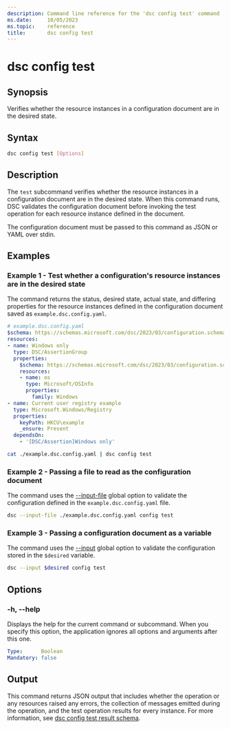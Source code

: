 ```yaml
---
description: Command line reference for the 'dsc config test' command
ms.date:     10/05/2023
ms.topic:    reference
title:       dsc config test
---
```


# dsc config test

## Synopsis

Verifies whether the resource instances in a configuration document are in the desired state.

## Syntax

```sh
dsc config test [Options]
```

## Description

The `test` subcommand verifies whether the resource instances in a configuration document are in
the desired state. When this command runs, DSC validates the configuration document before invoking
the test operation for each resource instance defined in the document.

The configuration document must be passed to this command as JSON or YAML over stdin.

## Examples

### Example 1 - Test whether a configuration's resource instances are in the desired state

The command returns the status, desired state, actual state, and differing properties for the
resource instances defined in the configuration document saved as `example.dsc.config.yaml`.

```yaml
# example.dsc.config.yaml
$schema: https://schemas.microsoft.com/dsc/2023/03/configuration.schema.json
resources:
- name: Windows only
  type: DSC/AssertionGroup
  properties:
    $schema: https://schemas.microsoft.com/dsc/2023/03/configuration.schema.json
    resources:
    - name: os
      type: Microsoft/OSInfo
      properties:
        family: Windows
- name: Current user registry example
  type: Microsoft.Windows/Registry
  properties:
    keyPath: HKCU\example
    _ensure: Present
  dependsOn:
    - '[DSC/Assertion]Windows only'
```

```sh
cat ./example.dsc.config.yaml | dsc config test
```

### Example 2 - Passing a file to read as the configuration document

The command uses the [--input-file][01] global option to validate the configuration defined in
the `example.dsc.config.yaml` file.

```sh
dsc --input-file ./example.dsc.config.yaml config test
```

### Example 3 - Passing a configuration document as a variable

The command uses the [--input][02] global option to validate the configuration stored in the
`$desired` variable.

```sh
dsc --input $desired config test
```

## Options

### -h, --help

Displays the help for the current command or subcommand. When you specify this option, the
application ignores all options and arguments after this one.

```yaml
Type:      Boolean
Mandatory: false
```

## Output

This command returns JSON output that includes whether the operation or any resources raised any
errors, the collection of messages emitted during the operation, and the test operation results for
every instance. For more information, see [dsc config test result schema][03].

[01]: ../dsc.md#-p---input-file
[02]: ../dsc.md#-i---input
[03]: ../../schemas/outputs/config/test.md
